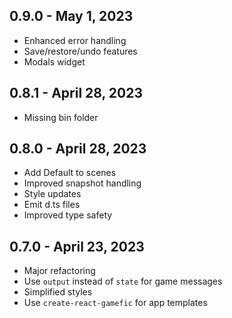 ## 0.9.0 - May 1, 2023
- Enhanced error handling
- Save/restore/undo features
- Modals widget

## 0.8.1 - April 28, 2023
- Missing bin folder

## 0.8.0 - April 28, 2023
- Add Default to scenes
- Improved snapshot handling
- Style updates
- Emit d.ts files
- Improved type safety

## 0.7.0 - April 23, 2023
- Major refactoring
- Use `output` instead of `state` for game messages
- Simplified styles
- Use `create-react-gamefic` for app templates
